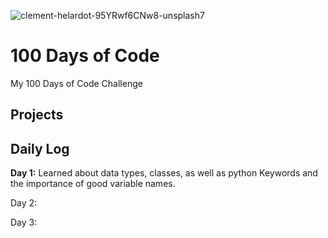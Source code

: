 ![clement-helardot-95YRwf6CNw8-unsplash7](https://user-images.githubusercontent.com/64897055/140613833-6edd11a5-ec30-4168-bac9-61feee5fa5a7.jpg)


# 100 Days of Code
My 100 Days of Code Challenge

## Projects


## Daily Log
**Day 1:** Learned about data types, classes, as well as python Keywords and the importance of good variable names.

Day 2: 

Day 3:

